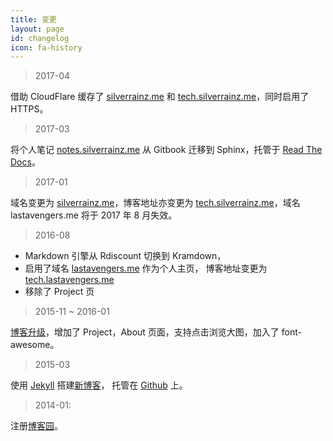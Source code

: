 ```yaml
---
title: 变更
layout: page
id: changelog
icon: fa-history
---
```


> 2017-04

借助 CloudFlare 缓存了 [silverrainz.me](https://silverrainz.me) 和
[tech.silverrainz.me](https://tech.silverrainz.me)，同时启用了 HTTPS。

> 2017-03

将个人笔记 [notes.silverrainz.me](http://notes.silverrainz.me) 从 Gitbook 迁移到
Sphinx，托管于 [Read The Docs](http://readthedocs.io/)。


> 2017-01

域名变更为 [silverrainz.me](http://silverrainz.me)，博客地址亦变更为
[tech.silverrainz.me](http://tech.silverrainz.me)，域名 lastavengers.me 将于
2017 年 8 月失效。


> 2016-08

- Markdown 引擎从 Rdiscount 切换到 Kramdown，
- 启用了域名 [lastavengers.me](http://lastavengers.me) 作为个人主页，
  博客地址变更为 [tech.lastavengers.me](http://tech.lastavengers.me)
- 移除了 Project 页


> 2015-11 ~ 2016-01

[博客升级](https://github.com/lastavenger/tech/issues/1)，增加了 Project，About
页面，支持点击浏览大图，加入了 font-awesome。


> 2015-03

使用 [Jekyll](http://jekyllrb.com/) 搭建[新博客](http://lastavenger.github.io)，
托管在 [Github](https://github.com) 上。


> 2014-01:

注册[博客园](http://www.cnblogs.com/lastavengers/)。
